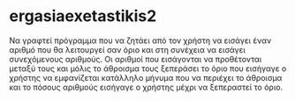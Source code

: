 # ergasiaexetastikis2

Να γραφτεί πρόγραμμα που να ζητάει από τον χρήστη να εισάγει έναν αριθμό που θα λειτουργεί σαν όριο και στη συνέχεια να εισάγει συνεχόμενους αριθμούς. Οι αριθμοί που εισάγονται να προθέτονται  μεταξύ τους και μόλις το άθροισμα τους ξεπεράσει το όριο που εισήγαγε ο χρήστης να εμφανίζεται κατάλληλο μήνυμα που να περιέχει το άθροισμα και το πόσους αριθμούς εισήγαγε ο χρήστης μέχρι να ξεπεραστεί το όριο.
